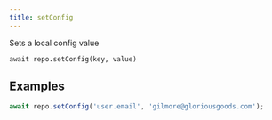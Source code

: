 ```yaml
---
title: setConfig
---
```


<div class="lead">Sets a local config value</div>

`await repo.setConfig(key, value)`

## Examples

```javascript
await repo.setConfig('user.email', 'gilmore@gloriousgoods.com');
```
